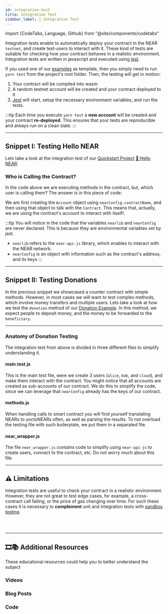 ```yaml
---
id: integration-test
title: Integration Test
sidebar_label: 🥼 Integration Test
---
```

import {CodeTabs, Language, Github} from "@site/components/codetabs"

Integration tests enable to automatically deploy your contract in the NEAR `testnet`, and create test-users to interact with it. These kind of tests are suitable for checking how your contract behaves in a realistic environment. Integration tests are written in javascript and executed using [jest](https://jestjs.io/).

If you used one of our [examples](https://github.com/near-examples/docs-examples) as template, then you simply need to run `yarn test` from the project's root folder. Then, the testing will get in motion:

1. Your contract will be compiled into wasm
2. A random testnet account will be created and your contract deployed to it
3. [Jest](https://jestjs.io/) will start, setup the necessary environment variables, and run the tests. 

:::tip
Each time you execute `yarn test` a **new account** will be created and your contract **re-deployed**. This ensures that your tests are reproducible and always run on a clean slate.
:::

---

## Snippet I: Testing Hello NEAR
Lets take a look at the integration test of our [Quickstart Project](../quickstart/hello-near.md) [👋 Hello NEAR](https://github.com/near-examples/hello-near-rs): 

<CodeTabs>
  <Language value="🌐 - Javascript" language="js">
    <Github fname="main.test.js"
            url="https://github.com/near-examples/hello-near-rs/blob/main/tests/main.test.js" />
  </Language>
</CodeTabs>

### Who is Calling the Contract?
In the code above we are executing methods in the contract, but, which user is calling them? The answer is in this piece of code:

<CodeTabs>
  <Language value="🌐 - Javascript" language="js">
    <Github fname="main.test.js"
            url="https://github.com/near-examples/hello-near-rs/blob/main/tests/main.test.js"
            start="9" end="14" />
  </Language>
</CodeTabs>

We are first creating the `Account` object using `nearConfig.contractName`, and then using that object to talk with the `Contract`. This means that, actually, we are using the contract's account to interact with itself!.


:::tip
You will notice in the code that the variables `nearlib` and `nearConfig` are never declared. This is because they are environmental variables set by jest.
- `nearlib` refers to the `near-api-js` library, which enables to interact with the NEAR network.
- `nearConfig` is an object with information such as the contract's address, and its keys
:::

---
## Snippet II: Testing Donations
In the previous snippet we showcased a counter contract with simple methods. However, in most cases we will want to test complex methods, which involve money transfers and multiple users. Lets take a look at how we test the `donation` method of our [Donation Example](../contracts/anatomy.md). In this method, we expect people to deposit money, and the money to be forwarded to the `beneficiary`.


<CodeTabs>
  <Language value="🌐 - Javascript" language="js">
    <Github fname="main.test.js"
            url="https://github.com/near-examples/docs-examples/blob/main/donation-rs/test/donation.test.js"
            start="18" end="48" />
    <Github fname="methods.js"
            url="https://github.com/near-examples/docs-examples/blob/main/donation-rs/test/methods.js"
            start="4" end="49" />
    <Github fname="near_wrapper.js"
            url="https://github.com/near-examples/docs-examples/blob/main/donation-rs/test/near_wrapper.js"
            start="1" end="78" />
  </Language>
</CodeTabs>

<hr class="subsection" />

### Anatomy of Donation Testing
The integration test from above is divided in three different files to simplify understanding it.

#### main.test.js
This is the main test file, were we create 3 users (`alice`, `bob`, and `cloud`), and make them interact with the contract. You might notice that all accounts are created as sub-accounts of our contract. We do this to simplify the code, since we can leverage that `nearConfig` already has the keys of our contract.
#### methods.js
When handling calls to smart contract you will find yourself translating NEARs to yoctoNEARs often, as well as parsing the results. To not overload the testing file with such boilerplate, we put them in a separated file.
#### near_wrapper.js
The file `near_wrapper.js` contains code to simplify using `near-api-js` to create users, connect to the contract, etc. Do not worry much about this file.

---

## ⚠️ Limitations
Integration tests are useful to check your contract in a realistic environment. However, they are not great to test edge cases, for example, a cross-contract call failing, or the price of gas changing over time. For such these cases it is necessary to **complement** unit and integration tests with [sandbox testing](simulation.md).

### &nbsp;
---
## 🎞️📚 Additional Resources
These educational resources could help you to better understand the subject
### Videos

### Blog Posts

### Code